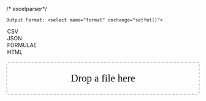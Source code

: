 /* excelparser*/
<!doctype html>

<head>
<!-- https://github.com/SheetJS/js-xlsx/blob/master/jszip.js -->
<script src="jszip.js"></script>
<!-- https://github.com/SheetJS/js-xlsx/blob/master/xlsx.js -->
<script src="xlsx.js"></script>

        
<style>
#drop{
	border:2px dashed #bbb;
	-moz-border-radius:5px;
	-webkit-border-radius:5px;
	border-radius:5px;
	padding:25px;
	text-align:center;
	font:20pt bold,"Vollkorn";color:light-grey;
}
</style>
</head>

<body>

    Output Format: <select name="format" onchange="setfmt()">
<option value="csv" selected> CSV</option>
<option value="json"> JSON</option>
<option value="form"> FORMULAE</option>
<option value="html"> HTML</option>
</select><br />
<div id="drop">Drop a file here</div>

</pre>
<pre id="out"></pre>
<div id="htmlout"></div>
<br />
<script>
function get_radio_value( radioName ) {
    var radios = document.getElementsByName( radioName );
    for( var i = 0; i < radios.length; i++ ) {
        if( radios[i].checked ) {
            return radios[i].value;
        }
    }
}
 
function to_json(workbook) {
    var result = {};
    workbook.SheetNames.forEach(function(sheetName) {
        var roa = XLSX.utils.sheet_to_row_object_array(workbook.Sheets[sheetName]);
        if(roa.length > 0){
            result[sheetName] = roa;
        }
    });
    return result;
}
 
function to_csv(workbook) {
    var result = [];
    workbook.SheetNames.forEach(function(sheetName) {
        var csv = XLSX.utils.sheet_to_csv(workbook.Sheets[sheetName]);
        if(csv.length > 0){
            result.push("SHEET: " + sheetName);
            result.push("");
            result.push(csv);
        }
    });
    return result.join("\n");
}
 
function to_formulae(workbook) {
    var result = [];
    workbook.SheetNames.forEach(function(sheetName) {
        var formulae = XLSX.utils.get_formulae(workbook.Sheets[sheetName]);
        if(formulae.length > 0){
            result.push("SHEET: " + sheetName);
            result.push("");
            result.push(formulae.join("\n"));
        }
    });
    return result.join("\n");
}
 
var tarea = document.getElementById('b64data');
function b64it() {
    var wb = XLSX.read(tarea.value, {type: 'base64'});
    process_wb(wb);
}
 
function process_wb(wb) {
    var out = getElementById("out");
    var output = "";
    switch(get_radio_value("format")) {
        case "json":
        output = JSON.stringify(to_json(wb), 2, 2);
            break;
        case "form":
            output = to_formulae(wb);
            break; 
        default:
        output = to_csv(wb);
    }
    if(out.innerText === undefined) out.textContent = output;
    else out.innerText = output;
}
 
var drop = document.getElementById('drop');
function handleDrop(e) {
    e.stopPropagation();
    e.preventDefault();
    var files = e.dataTransfer.files;
    var i,f;
    for (i = 0, f = files[i]; i != files.length; ++i) {
        var reader = new FileReader();
        var name = f.name;
        reader.onload = function(e) {
            var data = e.target.result;
            //var wb = XLSX.read(data, {type: 'binary'});
            var arr = String.fromCharCode.apply(null, new Uint8Array(data));
            var wb = XLSX.read(btoa(arr), {type: 'base64'});
            process_wb(wb);
        };
        //reader.readAsBinaryString(f);
        reader.readAsArrayBuffer(f);
    }
}
 
function handleDragover(e) {
    e.stopPropagation();
    e.preventDefault();
    e.dataTransfer.dropEffect = 'copy';
}
 
if(drop.addEventListener) {
    drop.addEventListener('dragenter', handleDragover, false);
    drop.addEventListener('dragover', handleDragover, false);
    drop.addEventListener('drop', handleDrop, false);
}

</script>
</body>
</html>
